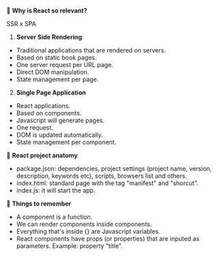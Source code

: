 :1st_place_medal: **Why is React so relevant?**

SSR x SPA
1) **Server Side Rendering**:
- Traditional applications that are rendered on servers.
- Based on static book pages.
- One server request per URL page.
- Direct DOM manipulation.
- State management per page.

2) **Single Page Application**
- React applications.
- Based on components.
- Javascript will generate pages.
- One request.
- DOM is updated automatically.
- State management per component.


:leftwards_hand: **React project anatomy**
- package.json: dependencies, project settings (project name, version, description, keywords etc), scripts, browsers list and others.
- index.html: standard page with the tag <link> "manifest" and "shorcut".
- index.js: it will start the app.

:brain: **Things to remember**
- A component is a function.
- We can render components inside components.
- Everything that's inside {} are Javascript variables.
- React components have props (or properties) that are inputed as parameters. Example: property "title".

